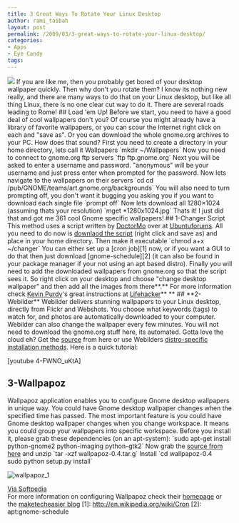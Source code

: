 ```yaml
---
title: 3 Great Ways To Rotate Your Linux Desktop
author: rami_taibah
layout: post
permalink: /2009/03/3-great-ways-to-rotate-your-linux-desktop/
categories:
- Apps
- Eye Candy
tags: 
---
```


![](http://farm4.static.flickr.com/3238/2315969972_f24a8d869e.jpg?v=0)
If you are like me, then you probably get bored of your desktop wallpaper quickly. Then why don't you rotate them? I know its nothing new really, and there are many ways to do that on your Linux desktop, but like all thing Linux, there is no one clear cut way to do it. There are several roads leading to Rome!
\#\# Load 'em Up!
Before we start, you need to have a good deal of cool wallpapers don't you? Of course you might already have a library of favorite wallpapers, or you can scour the Internet right click on each and "save as". Or you can download the whole gnome.org archives to your PC. How does that sound?
First you need to create a directory in your home directory, lets call it Wallpapers 
\`mkdir ~/Wallpapers\`
Now you need to connect to gnome.org ftp servers 
\`ftp ftp.gnome.org\` 
Next you will be asked to enter a username and password. "anonymous" will be your username and just press enter when prompted for the password. 
Now lets navigate to the wallpapers on their servers 
\`cd cd /pub/GNOME/teams/art.gnome.org/backgrounds\` 
You will also need to turn prompting off, you don't want it bugging you asking you if you want to download each single file 
\`prompt off\` 
Now lets download all 1280×1024 (assuming thats your resolution) 
\`mget \*1280x1024.jpg\` 
Thats it! I just did that and got me 361 cool Gnome specific wallpapers!
\#\# 1-Changer Script
This method uses a script written by [DoctorMo](http://ubuntuforums.org/member.php?u=37520) over at [Ubuntuforums](http://www.ubuntuforums.org). All you need to do now is [downlaod the script](/blog/wp-content/uploads/changer) (right click and save as) and place in your home directory. Then make it executable 
\`chmod a+x ~/changer\`
You can either set up a \[cron job\]\[1\] now, or if you want a GUI to do that then just download \[gnome-schedule\]\[2\] (it can also be found in your package manager if your not using an apt based distro). Finally you will need to add the downloaded wallpapers from gnome.org so that the script sees it. So right click on your desktop and choose "change desktop wallpaper" and then add all the images from there\*\*.\*\*
For more information check [Kevin Purdy](http://lifehacker.com/people/Therevan/posts/)'s great instructions at [Lifehacker](http://lifehacker.com/400505/rotate-desktop-backgrounds-in-ubuntu)\*\* 
\*\*
\#\# \*\*2-Webilder\*\*
Webilder delivers stunning wallpapers to your Linux desktop, directly from Flickr and Webshots. You choose what keywords (tags) to watch for, and photos are automatically downloaded to your computer. Webilder can also change the wallpaper every few minutes. You will not need to download the gnome.org stuff here, its automated. Gotta love the cloud eh?
Get the [source](http://www.webilder.org/static/downloads/Webilder-0.6.3.tar.gz) from here or use Webilders [distro-specific installation methods](http://www.webilder.org/download.html). Here is a quick tutorial:[  
](http://www.webilder.org/download.html)

\[youtube 4-FWNO\_uKtA\]

## 3-Wallpapoz
Wallpapoz application enables you to configure Gnome desktop wallpapers in unique way. You could have Gnome desktop wallpaper changes when the specified time has passed. The most important feature is you could have Gnome desktop wallpaper changes when you change workspace. It means you could group your wallpapers into specific workspace.
Before you install it, please grab these dependencies (on an apt-system): 
\`sudo apt-get install python-gnome2 python-imaging python-gtk2\`
Now grab the [source from here](http://wallpapoz.akbarhome.com/download.html) and unzip 
\`tar -xzf wallpapoz-0.4.tar.g\` 
Install 
\`cd wallpapoz-0.4  
sudo python setup.py install\`

![wallpapoz_1](http://192.168.1.33/blog2/wp-content/uploads/2009/03/wallpapoz_1.png)

[Via Softpedia](http://linux.softpedia.com/progScreenshots/Wallpapoz-Screenshot-8113.html)  
For more information on configuring Wallpapoz check their [homepage](http://wallpapoz.akbarhome.com/) or the [maketecheasier blog](http://maketecheasier.com/ubuntu-how-to-change-wallpaper-easily-with-wallpapoz/2008/02/29)
\[1\]: http://en.wikipedia.org/wiki/Cron
\[2\]: apt:gnome-schedule